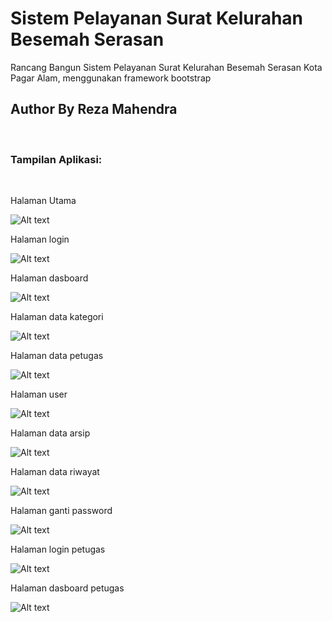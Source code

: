 # Sistem Pelayanan Surat Kelurahan Besemah Serasan
Rancang Bangun Sistem Pelayanan Surat Kelurahan Besemah Serasan Kota Pagar Alam, menggunakan framework bootstrap <br>

<h2>Author By Reza Mahendra</h2>
<br>
<h3>Tampilan Aplikasi:</h3><br>
<p>Halaman Utama</p>
<img
  src="/sample/rm 1 beranda.png"
  alt="Alt text"
  title="beranda"
  style="display: inline-block; margin: 0 auto; width: 0 auto ;">

  <p>Halaman login</p>
<img
  src="/sample/rm 2 login.png"
  alt="Alt text"
  title="login"
  style="display: inline-block; margin: 0 auto; width: 0 auto ;">

  <p>Halaman dasboard</p>
<img
  src="/sample/rm 3 dasboard.png"
  alt="Alt text"
  title="dasboard"
  style="display: inline-block; margin: 0 auto; width: 0 auto ;">

  <p>Halaman data kategori</p>
<img
  src="/sample/rm 4 data kategori.png"
  alt="Alt text"
  title="data kategori"
  style="display: inline-block; margin: 0 auto; width: 0 auto ;">

  <p>Halaman data petugas</p>
<img
  src="/sample/rm 5 data petugas.png"
  alt="Alt text"
  title="data petugas"
  style="display: inline-block; margin: 0 auto; width: 0 auto ;">

  <p>Halaman user</p>
<img
  src="/sample/rm 6 user.png"
  alt="Alt text"
  title="user"
  style="display: inline-block; margin: 0 auto; width: 0 auto ;">

  <p>Halaman data arsip</p>
<img
  src="/sample/rm 7 data arsip.png"
  alt="Alt text"
  title="data arsip"
  style="display: inline-block; margin: 0 auto; width: 0 auto ;">

  <p>Halaman data riwayat</p>
<img
  src="/sample/rm 8 data riwayat.png"
  alt="Alt text"
  title="data riwayat"
  style="display: inline-block; margin: 0 auto; width: 0 auto ;">

  <p>Halaman ganti password</p>
<img
  src="/sample/rm 9 ganti password.png"
  alt="Alt text"
  title="ganti password"
  style="display: inline-block; margin: 0 auto; width: 0 auto ;">

  <p>Halaman login petugas</p>
<img
  src="/sample/rm 10 login petugas.png"
  alt="Alt text"
  title="login petugas"
  style="display: inline-block; margin: 0 auto; width: 0 auto ;">

  <p>Halaman dasboard petugas</p>
<img
  src="/sample/rm 11 dasboard petugas.png"
  alt="Alt text"
  title="dasboard petugas"
  style="display: inline-block; margin: 0 auto; width: 0 auto ;">
  
